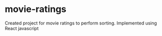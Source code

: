# movie-ratings
Created project for movie ratings to perform sorting. 
Implemented using React javascript
